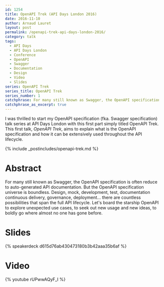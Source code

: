 ```yaml
---
id: 1254
title: OpenAPI Trek (API Days London 2016)
date: 2016-11-10
author: Arnaud Lauret
layout: post
permalink: /openapi-trek-api-days-london-2016/
category: talk
tags:
  - API Days
  - API Days London
  - Conference
  - OpenAPI
  - Swagger
  - Documentation
  - Design
  - Video
  - Slides
series: OpenAPI Trek
series_title: OpenAPI Trek
series_number: 1
catchphrase: For many still known as Swagger, the OpenAPI specification is often reduce to auto-generated API documentation. But the OpenAPI specification universe is boundless. Design, mock, development, test, documentation continuous delivery, governance, deployment... there are countless possibilities that span the full API lifecycle. Let's board the starship OpenAPI to explore unexpected use cases, to seek out new usage and new ideas, to boldly go where almost no one has gone before.
catchphrase_as_excerpt: true
---
```

I was thrilled to start my OpenAPI specification (fka. Swagger specification) talk series at API Days London with this first part simply titled OpenAPI Trek. This first talk, *OpenAPI Trek*, aims to explain what is the OpenAPI specification and how it can be extensively used throughout the API lifecycle.<!--more-->

{% include _postincludes/openapi-trek.md %}

# Abstract

For many still known as Swagger, the OpenAPI specification is often reduce to auto-generated API documentation. But the OpenAPI specification universe is boundless. Design, mock, development, test, documentation continuous delivery, governance, deployment... there are countless possibilities that span the full API lifecycle. Let's board the starship OpenAPI to explore unexpected use cases, to seek out new usage and new ideas, to boldly go where almost no one has gone before.

# Slides

{% speakerdeck d615d76ab430473180b3b42aaa35b6af %}

# Video

{% youtube rUPwwAQyF_I %}
